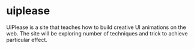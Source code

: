 # uiplease

UIPlease is a site that teaches how to build creative UI animations on the web. The site will be exploring number of techniques and trick to achieve particular effect.